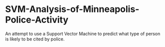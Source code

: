 # SVM-Analysis-of-Minneapolis-Police-Activity
An attempt to use a Support Vector Machine to predict what type of person is likely to be cited by police.
